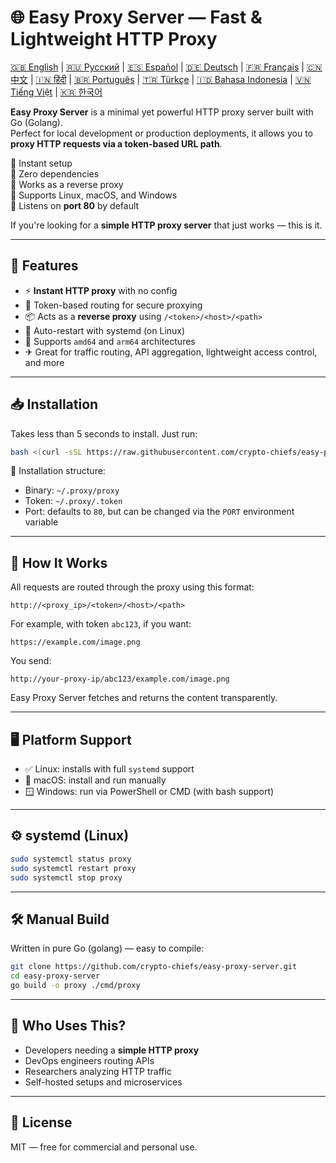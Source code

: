 
# 🌐 Easy Proxy Server — Fast & Lightweight HTTP Proxy

[🇬🇧 English](README.md) | [🇷🇺 Русский](/doc/README.ru.md) | [🇪🇸 Español](/doc/README.es.md) | [🇩🇪 Deutsch](/doc/README.de.md) | [🇫🇷 Français](/doc/README.fr.md) | [🇨🇳 中文](/doc/README.zh.md) | [🇮🇳 हिंदी](/doc/README.hi.md) | [🇧🇷 Português](/doc/README.pt.md) | [🇹🇷 Türkçe](/doc/README.tr.md) | [🇮🇩 Bahasa Indonesia](/doc/README.id.md) | [🇻🇳 Tiếng Việt](/doc/README.vi.md) | [🇰🇷 한국어](/doc/README.ko.md)


**Easy Proxy Server** is a minimal yet powerful HTTP proxy server built with Go (Golang).  
Perfect for local development or production deployments, it allows you to **proxy HTTP requests via a token-based URL path**.

🔹 Instant setup  
🔹 Zero dependencies  
🔹 Works as a reverse proxy  
🔹 Supports Linux, macOS, and Windows  
🔹 Listens on **port 80** by default

If you're looking for a **simple HTTP proxy server** that just works — this is it.

---

## 🚀 Features

- ⚡ **Instant HTTP proxy** with no config
- 🔐 Token-based routing for secure proxying
- 📦 Acts as a **reverse proxy** using `/<token>/<host>/<path>`
- 🔄 Auto-restart with systemd (on Linux)
- 🧊 Supports `amd64` and `arm64` architectures
- ✈ Great for traffic routing, API aggregation, lightweight access control, and more

---

## 📥 Installation

Takes less than 5 seconds to install. Just run:

```bash
bash <(curl -sSL https://raw.githubusercontent.com/crypto-chiefs/easy-proxy-server/master/scripts/build.sh)
```

📂 Installation structure:
- Binary: `~/.proxy/proxy`
- Token: `~/.proxy/.token`
- Port: defaults to `80`, but can be changed via the `PORT` environment variable

---

## 🧪 How It Works

All requests are routed through the proxy using this format:

```
http://<proxy_ip>/<token>/<host>/<path>
```

For example, with token `abc123`, if you want:

```
https://example.com/image.png
```

You send:

```
http://your-proxy-ip/abc123/example.com/image.png
```

Easy Proxy Server fetches and returns the content transparently.

---

## 🖥 Platform Support

- ✅ Linux: installs with full `systemd` support
- 🍎 macOS: install and run manually
- 🪟 Windows: run via PowerShell or CMD (with bash support)

---

## ⚙️ systemd (Linux)

```bash
sudo systemctl status proxy
sudo systemctl restart proxy
sudo systemctl stop proxy
```

---

## 🛠 Manual Build

Written in pure Go (golang) — easy to compile:

```bash
git clone https://github.com/crypto-chiefs/easy-proxy-server.git
cd easy-proxy-server
go build -o proxy ./cmd/proxy
```

---

## 💬 Who Uses This?

- Developers needing a **simple HTTP proxy**
- DevOps engineers routing APIs
- Researchers analyzing HTTP traffic
- Self-hosted setups and microservices

---

## 📄 License

MIT — free for commercial and personal use.
